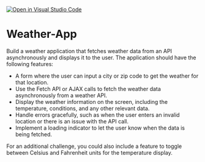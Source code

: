 [![Open in Visual Studio Code](https://classroom.github.com/assets/open-in-vscode-718a45dd9cf7e7f842a935f5ebbe5719a5e09af4491e668f4dbf3b35d5cca122.svg)](https://classroom.github.com/online_ide?assignment_repo_id=14694659&assignment_repo_type=AssignmentRepo)
# Weather-App

Build a weather application that fetches weather data from an API asynchronously and displays it to the user.
The application should have the following features:

- A form where the user can input a city or zip code to get the weather for that location.
- Use the Fetch API or AJAX calls to fetch the weather data asynchronously from a weather API.
- Display the weather information on the screen, including the temperature, conditions, and any other relevant data.
- Handle errors gracefully, such as when the user enters an invalid location or there is an issue with the API call.
- Implement a loading indicator to let the user know when the data is being fetched.

For an additional challenge, you could also include a feature to toggle between Celsius and Fahrenheit units for the temperature display.
